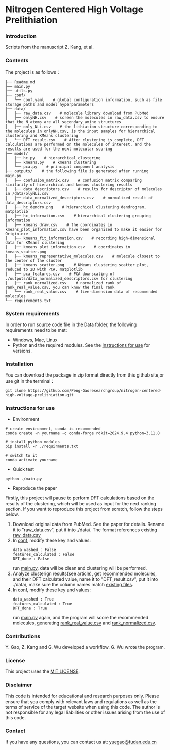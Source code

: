 # Nitrogen Centered High Voltage Prelithiation

### Introduction
Scripts from the manuscript Z. Kang, et al.

### Contents
The project is as follows：
```
├── Readme.md
├── main.py 
├── utils.py
├── conf/
│   └── conf.yaml    # global configuration information, such as file storage paths and model hyperparameters
├── data/
│   ├── raw_data.csv    # molecule library download from PubMed
│   ├── onlyNH.csv    # screen the molecules in raw_data.csv to ensure that the N atoms are all secondary amine structures
│   ├── only_NLi.csv    # the lithiation structure corresponding to the molecules in onlyNH.csv, is the input samples for hierarchical clustering and KMeans clustering
│   └── DFT_result.csv    # After clustering is complete, DFT calculations are performed on the molecules of interest, and the results are used for the next molecular scoring
├── model/
│   ├── hc.py    # hierarchical clustering
│   ├── kmeans.py    # kmeans clustering
│   └── pca.py    # principal component analysis
├── outputs/    # the following file is generated after running main.py
│   ├── confusion_matrix.csv    # confusion matrix comparing similarity of hierarchical and kmeans clustering results
│   ├── data_descriptors.csv    # results for descriptor of molecules in /data/olyNLi.csv
│   ├── data_normalized_descriptors.csv    # normalized result of data_descriptors.csv
│   ├── hc_dendro.png    # hierarchical clustering dendrogram, matplotlib
│   ├── hc_information.csv    # hierarchical clustering grouping information
│   ├── kmeans_draw.csv    # the coordinates in kmeans_plot_information.csv have been organized to make it easier for Origin.exe
│   ├── kmeans_fit_information.csv    # recording high-dimensional data for KMeans clustering
│   ├── kmeans_plot_information.csv    # coordinates in kmeans_scatter.png
│   ├── kmeans_representative_molecules.csv    # molecule closest to the center of the cluster
│   ├── kmeans_scatter.png    # KMeans clustering scatter plot, reduced to 2D with PCA, matplotlib
│   ├── pca_features.csv    # PCA downscaling of ./outputs/data_normalized_descriptors.csv for clustering
│   ├── rank_normalized.csv    # normalized rank of rank_real_value.csv, you can know the final rank
│   └── rank_real_value.csv    # five-dimension data of recommended molecules
└── requirements.txt
```

### System requirements
In order to run source code file in the Data folder, the following requirements need to be met:
- Windows, Mac, Linux
- Python and the required modules. See the [Instructions for use](#Instructions-for-use) for versions.

### Installation
You can download the package in zip format directly from this github site,or use git in the terminal：
```
git clone https://github.com/Peng-Gaoresearchgroup/nitrogen-centered-high-voltage-prelithiation.git
```

### Instructions for use
- Environment
```
# create environment, conda is recommended
conda create -n yourname -c conda-forge rdkit=2024.9.4 python=3.11.8

# install python modules
pip install -r ./requirments.txt

# switch to it
conda activate yourname
```
- Quick test
```
python ./main.py
```
- Reproduce the paper

Firstly, this project will pause to perform DFT calculations based on the results of the clustering, which will be used as input for the next ranking section. If you want to reproduce this project from scratch, follow the steps below.

1. Download original data from PubMed. See the paper for details. Rename it to "raw_data.csv", put it into ./data/. The format references existing [raw_data.csv](./data/raw_data.csv)
2. In [conf](./conf/conf.yaml), modify these key and values:
    ```
    data_washed : False
    features_calculated : False
    DFT_done : False
    ``` 
    run [main.py](./main.py), data will be clean and clustering will be performed.
3. Analyze clusterign results(see article), get recommended molecules, and their DFT calculated value, name it to "DFT_result.csv", put it into ./data/, make sure the column names match [existing files](./data/DFT_result.csv).
4. In [conf](./conf/conf.yaml), modify these key and values:
    ```
    data_washed : True
    features_calculated : True
    DFT_done : True
    ``` 
    run [main.py](./main.py) again, and the program will score the recommended molecules, generating [rank_real_value.csv](./outputs/rank_real_value.csv) and [rank_normalized.csv](./outputs/rank_normalized.csv).


### Contributions
Y. Gao, Z. Kang and G. Wu developed a workflow. G. Wu wrote the program.

### License
This project uses the [MIT LICENSE](LICENSE).

### Disclaimer
This code is intended for educational and research purposes only. Please ensure that you comply with relevant laws and regulations as well as the terms of service of the target website when using this code. The author is not responsible for any legal liabilities or other issues arising from the use of this code.

### Contact
If you have any questions, you can contact us at: yuegao@fudan.edu.cn
